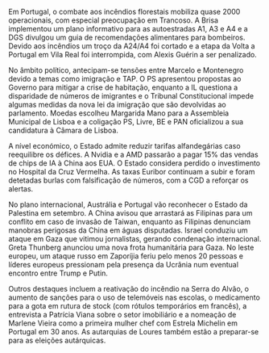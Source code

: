 Em Portugal, o combate aos incêndios florestais mobiliza quase 2000 operacionais, com especial preocupação em Trancoso. A Brisa implementou um plano informativo para as autoestradas A1, A3 e A4 e a DGS divulgou um guia de recomendações alimentares para bombeiros. Devido aos incêndios um troço da A24/A4 foi cortado e a etapa da Volta a Portugal em Vila Real foi interrompida, com Alexis Guérin a ser penalizado.

No âmbito político, antecipam-se tensões entre Marcelo e Montenegro devido a temas como imigração e TAP. O PS apresentou propostas ao Governo para mitigar a crise de habitação, enquanto a IL questiona a disparidade de números de imigrantes e o Tribunal Constitucional impede algumas medidas da nova lei da imigração que são devolvidas ao parlamento. Moedas escolheu Margarida Mano para a Assembleia Municipal de Lisboa e a coligação PS, Livre, BE e PAN oficializou a sua candidatura à Câmara de Lisboa.

A nível económico, o Estado admite reduzir tarifas alfandegárias caso reequilibre os défices. A Nvidia e a AMD passarão a pagar 15% das vendas de chips de IA à China aos EUA. O Estado considera perdido o investimento no Hospital da Cruz Vermelha. As taxas Euribor continuam a subir e foram detetadas burlas com falsificação de números, com a CGD a reforçar os alertas.

No plano internacional, Austrália e Portugal vão reconhecer o Estado da Palestina em setembro. A China avisou que arrastará as Filipinas para um conflito em caso de invasão de Taiwan, enquanto as Filipinas denunciam manobras perigosas da China em águas disputadas. Israel conduziu um ataque em Gaza que vitimou jornalistas, gerando condenação internacional. Greta Thunberg anunciou uma nova frota humanitária para Gaza. No leste europeu, um ataque russo em Zaporíjia feriu pelo menos 20 pessoas e líderes europeus pressionam pela presença da Ucrânia num eventual encontro entre Trump e Putin.

Outros destaques incluem a reativação do incêndio na Serra do Alvão, o aumento de sanções para o uso de telemóveis nas escolas, o medicamento para a gota em rutura de stock (com rótulos temporários em francês), a entrevista a Patrícia Viana sobre o setor imobiliário e a nomeação de Marlene Vieira como a primeira mulher chef com Estrela Michelin em Portugal em 30 anos. As autarquias de Loures também estão a preparar-se para as eleições autárquicas.